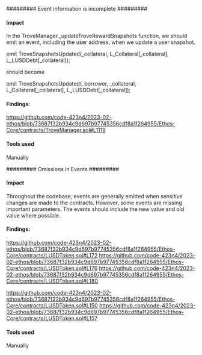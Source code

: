 #########  Event information is incomplete ######### 

#### Impact
In the TroveManager._updateTroveRewardSnapshots function, we should emit an event, including the user address, when we update a user snapshot.

emit TroveSnapshotsUpdated(_collateral, L_Collateral[_collateral], L_LUSDDebt[_collateral]);

should become 

emit TroveSnapshotsUpdated(_borrower, _collateral, L_Collateral[_collateral], L_LUSDDebt[_collateral]);

#### Findings:
https://github.com/code-423n4/2023-02-ethos/blob/73687f32b934c9d697b97745356cdf8a1f264955/Ethos-Core/contracts/TroveManager.sol#L1119

#### Tools used
Manually

#########  Omissions in Events ######### 

#### Impact
Throughout the codebase, events are generally emitted when sensitive changes are made to the contracts. However, some events are missing important parameters. The events should include the new value and old value where possible.

#### Findings:
https://github.com/code-423n4/2023-02-ethos/blob/73687f32b934c9d697b97745356cdf8a1f264955/Ethos-Core/contracts/LUSDToken.sol#L172
https://github.com/code-423n4/2023-02-ethos/blob/73687f32b934c9d697b97745356cdf8a1f264955/Ethos-Core/contracts/LUSDToken.sol#L176
https://github.com/code-423n4/2023-02-ethos/blob/73687f32b934c9d697b97745356cdf8a1f264955/Ethos-Core/contracts/LUSDToken.sol#L180

https://github.com/code-423n4/2023-02-ethos/blob/73687f32b934c9d697b97745356cdf8a1f264955/Ethos-Core/contracts/LUSDToken.sol#L150
https://github.com/code-423n4/2023-02-ethos/blob/73687f32b934c9d697b97745356cdf8a1f264955/Ethos-Core/contracts/LUSDToken.sol#L157

#### Tools used
Manually